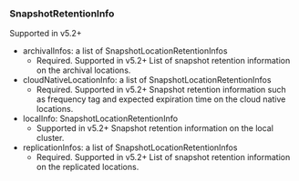 ### SnapshotRetentionInfo
Supported in v5.2+

- archivalInfos: a list of SnapshotLocationRetentionInfos
  - Required. Supported in v5.2+
  List of snapshot retention information on the archival locations.
- cloudNativeLocationInfo: a list of SnapshotLocationRetentionInfos
  - Required. Supported in v5.2+
  Snapshot retention information such as frequency tag and expected expiration time on the cloud native locations.
- localInfo: SnapshotLocationRetentionInfo
  - Supported in v5.2+
  Snapshot retention information on the local cluster.
- replicationInfos: a list of SnapshotLocationRetentionInfos
  - Required. Supported in v5.2+
  List of snapshot retention information on the replicated locations.

